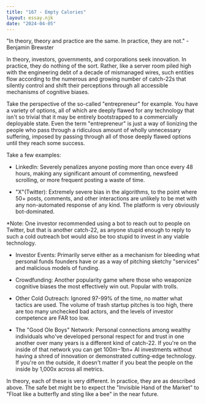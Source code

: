 ```yaml
---
title: "167 - Empty Calories"
layout: essay.njk
date: "2024-04-05"
---
```


"In theory, theory and practice are the same. In practice, they are not." -Benjamin Brewster

In theory, investors, governments, and corporations seek innovation. In practice, they do nothing of the sort. Rather, like a server room piled high with the engineering debt of a decade of mismanaged wires, such entities flow according to the numerous and growing number of catch-22s that silently control and shift their perceptions through all accessible mechanisms of cognitive biases.

Take the perspective of the so-called "entrepreneur" for example. You have a variety of options, all of which are deeply flawed for any technology that isn't so trivial that it may be entirely bootstrapped to a commercially deployable state. Even the term "entrepreneur" is just a way of lionizing the people who pass through a ridiculous amount of wholly unnecessary suffering, imposed by passing through all of those deeply flawed options until they reach some success.

Take a few examples:

- LinkedIn: Severely penalizes anyone posting more than once every 48 hours, making any significant amount of commenting, newsfeed scrolling, or more frequent posting a waste of time.

- "X"(Twitter): Extremely severe bias in the algorithms, to the point where 50+ posts, comments, and other interactions are unlikely to be met with any non-automated response of any kind. The platform is very obviously bot-dominated.
  
\*Note: One investor recommended using a bot to reach out to people on Twitter, but that is another catch-22, as anyone stupid enough to reply to such a cold outreach bot would also be too stupid to invest in any viable technology.

- Investor Events: Primarily serve either as a mechanism for bleeding what personal funds founders have or as a way of pitching sketchy "services" and malicious models of funding.

- Crowdfunding: Another popularity game where those who weaponize cognitive biases the most effectively win out. Popular with trolls.

- Other Cold Outreach: Ignored 97-99% of the time, no matter what tactics are used. The volume of trash startup pitches is too high, there are too many unchecked bad actors, and the levels of investor competence are FAR too low.

- The "Good Ole Boys" Network: Personal connections among wealthy individuals who've developed personal respect for and trust in one another over many years is a different kind of catch-22. If you're on the inside of that network you can get $100m-$1bn+ AI investments without having a shred of innovation or demonstrated cutting-edge technology. If you're on the outside, it doesn't matter if you beat the people on the inside by 1,000x across all metrics.

In theory, each of these is very different. In practice, they are as described above. The safe bet might be to expect the "Invisible Hand of the Market" to "Float like a butterfly and sting like a bee" in the near future.
